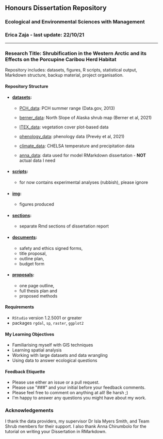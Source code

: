 ## Honours Dissertation Repository 
### Ecological and Environmental Sciences with Management 
### Erica Zaja - last update: 22/10/21
*******

### Research Title: Shrubification in the Western Arctic and its Effects on the Porcupine Caribou Herd Habitat

Repository includes: datasets, figures, R scripts, statistical output, Markdown structure, backup material, project organisation. 

#### Repository Structure
- #### [datasets](https://github.com/ericazaja/dissertation/tree/main/datasets):

  - [PCH_data](https://github.com/ericazaja/dissertation/tree/main/datasets/PCH_data): PCH summer range (Data.gov, 2013)

  - [berner_data](https://github.com/ericazaja/dissertation/tree/main/datasets/berner_data): North Slope of Alaska shrub map (Berner et al, 2021)

  - [ITEX_data](https://github.com/ericazaja/dissertation/tree/main/datasets/ITEX_data): vegetation cover plot-based data 

  - [phenology_data](https://github.com/ericazaja/dissertation/tree/main/datasets/phenology_data): phenology data (Prevéy et al, 2021)

  - [climate_data](): CHELSA temperature and precipitation data 

  - [anna_data](https://github.com/ericazaja/dissertation/tree/main/datasets/anna_data): data used for model RMarkdown dissertation - **NOT** actual data I need 

- #### [scripts](https://github.com/ericazaja/dissertation/tree/main/scripts):
  - for now contains experimental analyses (rubbish), please ignore

- #### [img](https://github.com/ericazaja/dissertation/tree/main/img):
  - figures produced 

- #### [sections](https://github.com/ericazaja/dissertation/tree/main/sections): 
  - separate Rmd sections of dissertation report
  
- #### [documents](https://github.com/ericazaja/dissertation/tree/main/documents): 
  - safety and ethics signed forms, 
  - title proposal, 
  - outline plan, 
  - budget form
  
- #### [proposals](https://github.com/ericazaja/dissertation/tree/main/proposals): 
  - one page outline, 
  - full thesis plan and 
  - proposed methods

#### Requirements
- `RStudio` version 1.2.5001 or greater
- packages `rgdal`, `sp`, `raster`, `ggplot2` 

#### My Learning Objectives
- Familiarising myself with GIS techniques
- Learning spatial analysis
- Working with large datasets and data wrangling
- Using data to answer ecological questions


#### Feedback Etiquette

- Please use either an issue or a pull request.
- Please use "###" and your initial before your feedback comments.
- Please feel free to comment on anything at all! Be harsh ;) 
- I'm happy to answer any questions you might have about my work.

### Acknowledgements
I thank the data providers, my supervisor Dr Isla Myers Smith, and Team Shrub members for their support. I also thank Anna Chirumbolo for the tutorial on writing your Dissertation in RMarkdown. 

